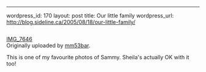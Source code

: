 --- 
wordpress_id: 170
layout: post
title: Our little family
wordpress_url: http://blog.sideline.ca/2005/08/18/our-little-family/

<div>
 <a href="http://www.flickr.com/photos/aream/33300915/" title="photo sharing"><img src="http://photos23.flickr.com/33300915_852c3b548b_m.jpg" alt="" /></a>
 <br />
 
  <a href="http://www.flickr.com/photos/aream/33300915/">IMG_7646</a>
  <br />
  Originally uploaded by <a href="http://www.flickr.com/people/aream/">mm53bar</a>.
 
</div>
This is one of my favourite photos of Sammy.  Sheila's actually OK with it too!
<br />
